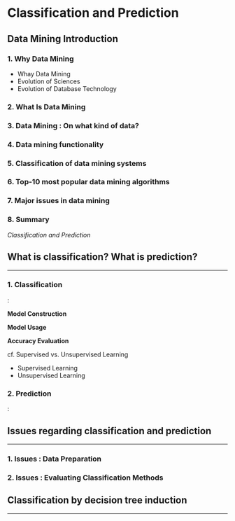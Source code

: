 # Classification and Prediction  

## Data Mining Introduction  

### 1. Why Data Mining  
- Whay Data Mining  
- Evolution of Sciences  
- Evolution of Database Technology  


### 2. What Is Data Mining  



### 3. Data Mining : On what kind of data?  


### 4. Data mining functionality   

### 5. Classification of data mining systems  

### 6. Top-10 most popular data mining algorithms  

### 7. Major issues in data mining  

### 8. Summary  

*Classification and Prediction*  

## What is classification? What is prediction?  
-----------
### 1. Classification  
:  


**Model Construction**  

**Model Usage**  

**Accuracy Evaluation**  

cf. Supervised vs. Unsupervised Learning  
- Supervised Learning   
- Unsupervised Learning  

### 2. Prediction
:  


## Issues regarding classification and prediction  
-----------

### 1. Issues : Data Preparation  

### 2. Issues : Evaluating Classification Methods  

## Classification by decision tree induction  
--------------

